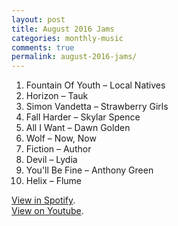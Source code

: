 ```yaml
---
layout: post
title: August 2016 Jams
categories: monthly-music
comments: true
permalink: august-2016-jams/
---
```


1. Fountain Of Youth – Local Natives
2. Horizon – Tauk
3. Simon Vandetta – Strawberry Girls
4. Fall Harder – Skylar Spence
5. All I Want – Dawn Golden
6. Wolf – Now, Now
7. Fiction – Author
8. Devil – Lydia
9. You'll Be Fine – Anthony Green
10. Helix – Flume

[View in Spotify][spotify].  
[View on Youtube][youtube].

[spotify]: https://open.spotify.com/user/fred.hohman/playlist/2z0nlu9qO5Ryg6ZVJgpeuI "View in Spotify."
[youtube]: https://www.youtube.com/playlist?list=PL7t4sFPlrvYX6QsRAycy0k3Y0TUTLR94A "View on Youtube."